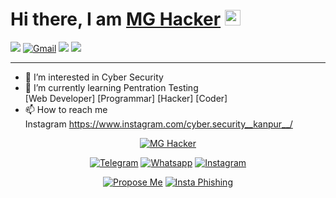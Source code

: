 # **Hi there, I am** [MG Hacker](http://hack-devs.netlify.app) <img src="https://media.giphy.com/media/hvRJCLFzcasrR4ia7z/giphy.gif" width="25px">


[<img src="https://img.shields.io/badge/Github-%23000000.svg?&style=for-the-badge&logo=github&logoColor=white">](https://github.com/MangalNathYadav)
[<img alt="Gmail" src="https://img.shields.io/badge/Gmail-D14836?style=for-the-badge&logo=gmail&logoColor=white" />](mailto:mangalnath123k@gmail.com )
[<img src="https://img.shields.io/badge/linkedin-%230077B5.svg?&style=for-the-badge&logo=linkedin&logoColor=white">](https://www.linkedin.com/in/mangal-nath-yadav-4b6156214)
[<img src="https://img.shields.io/badge/Portfolio-%23000000.svg?&style=for-the-badge">](http://hack-devs.netlify.app)

---

- 👀 I’m interested in Cyber Security
- 🌱 I’m currently learning Pentration Testing
<br>[Web Developer]  [Programmar]  [Hacker]  [Coder]
- 📫 How to reach me <br>
     Instagram https://www.instagram.com/cyber.security__kanpur__/
     
<!---
MangalNathYadav/MangalNathYadav is a ✨ special ✨ repository because its `README.md` (this file) appears on your GitHub profile.
You can click the Preview link to take a look at your changes.
--->

<p width="90%"align="center"><a target="_blank" href="https://github.com/MangalNathYadav"><img title="MG Hacker" src="https://github-readme-stats.vercel.app/api?username=MangalNathYadav&show_icons=true&include_all_commits=true&theme=midnight-purple&cache_seconds=3200"></a>
</p>



<p align="center">
<a target="_blank" href="https://t.me/hack_devs"><img title="Telegram" src="https://img.shields.io/badge/Telegram-black?style=for-the-badge&logo=Telegram"></a>
<a target="_blank" href="https://chat.whatsapp.com/HKYwHtW1lpoLFVJRYLY70s"><img title="Whatsapp" src="https://img.shields.io/badge/whatsapp-blue?style=for-the-badge&logo=whatsapp"></a>
<a target="_blank" href="https://www.instagram.com/cyber.security__kanpur__/"><img title="Instagram" src="https://img.shields.io/badge/INSTAGRAM-purple?style=for-the-badge&logo=instagram"></a>
<p align="center">
<a target="_blank" href="https://github.com/MangalNathYadav/Propose-me"><img title="Propose Me" src="https://github-readme-stats.vercel.app/api/pin/?username=MangalNathYadav&repo=Propose-me&theme=midnight-purple"></a>
<a target="_blank" href="https://github.com/MangalNathYadav/Insta-Phishing-Page"><img title="Insta Phishing" src="https://github-readme-stats.vercel.app/api/pin/?username=MangalNathYadav&repo=Insta-Phishing-Page&theme=midnight-purple"></a>
</p>






